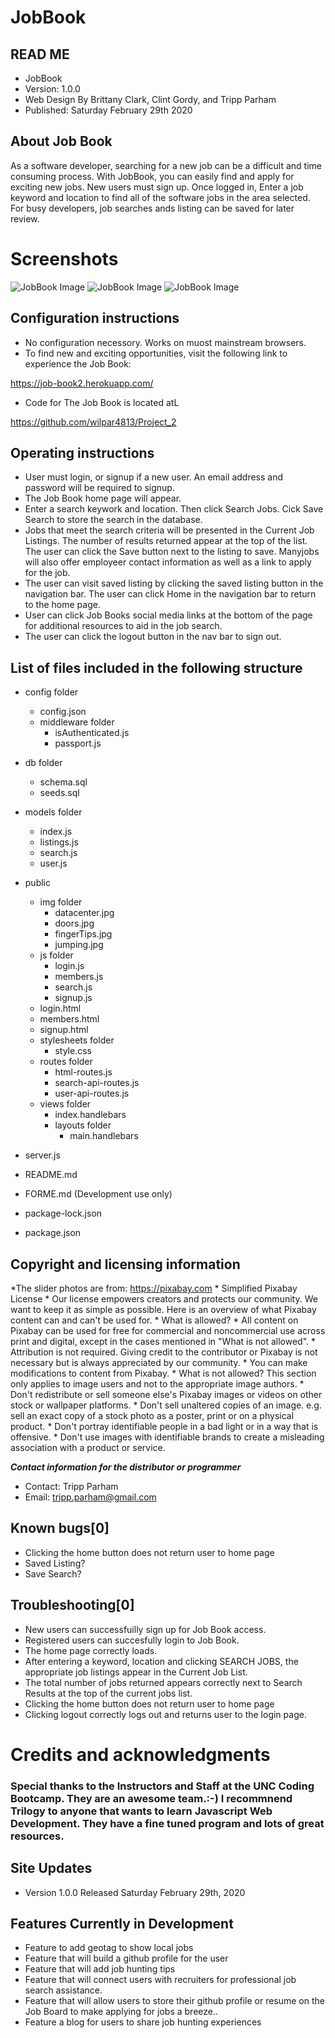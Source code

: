 # JobBook

## READ ME
* JobBook
* Version: 1.0.0
* Web Design By Brittany Clark, Clint Gordy, and Tripp Parham
* Published: Saturday February 29th 2020

## About Job Book
As a software developer, searching for a new job can be a difficult and time consuming process.  With JobBook, you can easily find and apply for exciting new jobs. New users must sign up. Once logged in, Enter a job keyword and location to find all of the software jobs in the area selected. For busy developers, job searches ands listing can be saved for later review.

# Screenshots
![JobBook Image](./public/img/jobBook.png)
![JobBook Image](./public/img/jobBook2.png)
![JobBook Image](./public/img/jobBook3.png)

## Configuration instructions
* No configuration necessory. Works on muost mainstream browsers.
* To find new and exciting opportunities, visit the following link to experience the Job Book:

https://job-book2.herokuapp.com/

* Code for The Job Book is located atL

https://github.com/wilpar4813/Project_2

## Operating instructions
* User must login, or signup if a new user. An email address and password will be required to signup.
* The Job Book home page will appear.
* Enter a search keywork and location. Then click Search Jobs. Cick Save Search to store the search in the database.
* Jobs that meet the search criteria will be presented in the Current Job Listings. The number of results returned appear at the top of the list. The user can click the Save button next to the listing to save. Manyjobs will also offer employeer contact information as well as a link to apply for the job.
* The user can visit saved listing by clicking the saved listing button in the navigation bar. The user can click Home in the navigation bar to return to the home page.
* User can click Job Books social media links at the bottom of the page for additional resources to aid in the job search.
* The user can click the logout button in the nav bar to sign out.

## List of files included in the following structure
* config folder
    * config.json
    * middleware folder
        * isAuthenticated.js
        * passport.js
* db folder
    * schema.sql
    * seeds.sql
* models folder
    * index.js
    * listings.js
    * search.js
    * user.js
* public
    * img folder
        * datacenter.jpg
        * doors.jpg
        * fingerTips.jpg
        * jumping.jpg
    * js folder
        * login.js
        * members.js
        * search.js
        * signup.js
    * login.html
    * members.html
    * signup.html
    * stylesheets folder
        * style.css
    * routes folder
        * html-routes.js
        * search-api-routes.js
        * user-api-routes.js
    * views folder
        * index.handlebars
        * layouts folder
            * main.handlebars

* server.js
* README.md
* FORME.md (Development use only)
* package-lock.json
* package.json

## Copyright and licensing information
*The slider photos are from: https://pixabay.com
    * Simplified Pixabay License
    * Our license empowers creators and protects our community. We want to keep it as simple as possible. Here is an overview of what Pixabay content can and can't be used for.
    * What is allowed?
    * All content on Pixabay can be used for free for commercial and noncommercial use across print and digital, except in the cases mentioned in "What is not allowed".
    * Attribution is not required. Giving credit to the contributor or Pixabay is not necessary but is always appreciated by our community.
    * You can make modifications to content from Pixabay.
    * What is not allowed? This section only applies to image users and not to the appropriate image authors.
    * Don't redistribute or sell someone else's Pixabay images or videos on other stock or wallpaper platforms.
    * Don't sell unaltered copies of an image. e.g. sell an exact copy of a stock photo as a poster, print or on a physical product.
    * Don't portray identifiable people in a bad light or in a way that is offensive.
    * Don't use images with identifiable brands to create a misleading association with a product or service.

**_Contact information for the distributor or programmer_**
* Contact: Tripp Parham 
* Email: tripp.parham@gmail.com

## Known bugs[0]
* Clicking the home button does not return user to home page
* Saved Listing?
* Save Search?

## Troubleshooting[0]
* New users can successfuilly sign up for Job Book access.
* Registered users can succesfully login to Job Book.
* The home page correctly loads.
* After entering a keyword, location and clicking SEARCH JOBS, the appropriate job listings appear in the Current Job List.
* The total number of jobs returned appears correctly next to Search Results at the top of the current jobs list.
* Clicking the home button does not return user to home page
* Clicking logout correctly logs out and returns user to the login page.

# Credits and acknowledgments
### Special thanks to the Instructors and Staff at the UNC Coding Bootcamp. They are an awesome team.:-) I recommnend Trilogy to anyone that wants to learn Javascript Web Development. They have a fine tuned program and lots of great resources.

## Site Updates
* Version 1.0.0 Released Saturday February 29th, 2020

## Features Currently in Development
* Feature to add geotag to show local jobs
* Feature that will build a github profile for the user
* Feature that will add job hunting tips
* Feature that will connect users with recruiters for professional job search assistance.
* Feature that will allow users to store their github profile or resume on the Job Board to make applying for jobs a breeze..
* Feature a blog for users to share job hunting experiences
